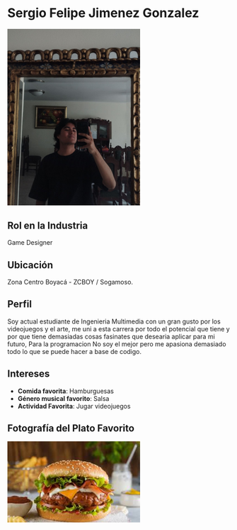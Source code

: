 # Sergio Felipe Jimenez Gonzalez
<img src="./Foto.jpg" alt="Foto de perfil de Sergio" width="300"/>

## Rol en la Industria 
Game Designer

## Ubicación 
Zona Centro Boyacá - ZCBOY / Sogamoso.

## Perfil 
Soy actual estudiante de Ingenieria Multimedia con un gran gusto por los videojuegos y el arte, me uni a esta carrera por todo el potencial que tiene y por que tiene demasiadas cosas fasinates que desearia aplicar para mi futuro, Para la programacion No soy el mejor pero me apasiona demasiado todo lo que se puede hacer a base de codigo.

## Intereses 
- **Comida favorita**: Hamburguesas 
- **Género musical favorito**: Salsa
- **Actividad Favorita**: Jugar videojuegos

## Fotografía del Plato Favorito 
<img src="./Hamburguesa.jpg" alt="Foto de perfil de Sergio" width="300"/>



